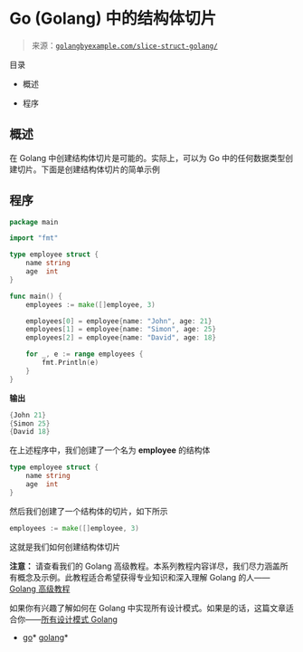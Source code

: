 <!--yml

类别：未分类

日期：2024-10-13 06:39:45

-->

# Go (Golang) 中的结构体切片

> 来源：[`golangbyexample.com/slice-struct-golang/`](https://golangbyexample.com/slice-struct-golang/)

目录

+   概述

+   程序

## **概述**

在 Golang 中创建结构体切片是可能的。实际上，可以为 Go 中的任何数据类型创建切片。下面是创建结构体切片的简单示例

## **程序**

```go
package main

import "fmt"

type employee struct {
	name string
	age  int
}

func main() {
	employees := make([]employee, 3)

	employees[0] = employee{name: "John", age: 21}
	employees[1] = employee{name: "Simon", age: 25}
	employees[2] = employee{name: "David", age: 18}

	for _, e := range employees {
		fmt.Println(e)
	}
}
```

**输出**

```go
{John 21}
{Simon 25}
{David 18}
```

在上述程序中，我们创建了一个名为 **employee** 的结构体

```go
type employee struct {
	name string
	age  int
}
```

然后我们创建了一个结构体的切片，如下所示

```go
employees := make([]employee, 3)
```

这就是我们如何创建结构体切片

**注意：** 请查看我们的 Golang 高级教程。本系列教程内容详尽，我们尽力涵盖所有概念及示例。此教程适合希望获得专业知识和深入理解 Golang 的人——[Golang 高级教程](https://golangbyexample.com/golang-comprehensive-tutorial/)

如果你有兴趣了解如何在 Golang 中实现所有设计模式。如果是的话，这篇文章适合你——[所有设计模式 Golang](https://golangbyexample.com/all-design-patterns-golang/)

+   [go](https://golangbyexample.com/tag/go/)*   [golang](https://golangbyexample.com/tag/golang/)*
